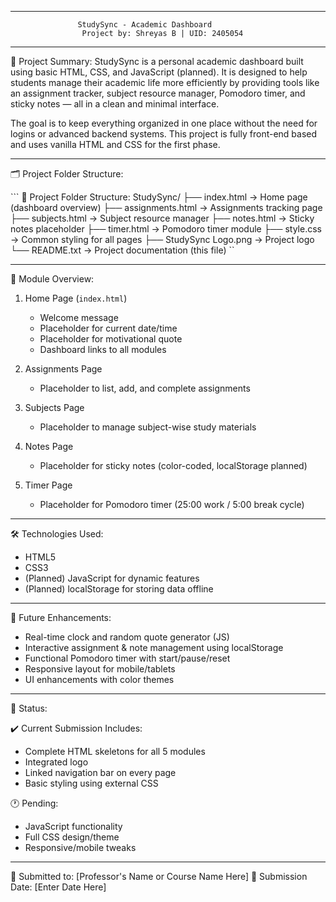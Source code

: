 ------------------------------------------------------------
                   StudySync - Academic Dashboard
                    Project by: Shreyas B | UID: 2405054
------------------------------------------------------------

🔷 Project Summary:
StudySync is a personal academic dashboard built using basic HTML, CSS, and JavaScript (planned). It is designed to help students manage their academic life more efficiently by providing tools like an assignment tracker, subject resource manager, Pomodoro timer, and sticky notes — all in a clean and minimal interface.

The goal is to keep everything organized in one place without the need for logins or advanced backend systems. This project is fully front-end based and uses vanilla HTML and CSS for the first phase.

------------------------------------------------------------

🗂️ Project Folder Structure:

``` 📁 Project Folder Structure: StudySync/ ├── index.html → Home page (dashboard overview) ├── assignments.html → Assignments tracking page ├── subjects.html → Subject resource manager ├── notes.html → Sticky notes placeholder ├── timer.html → Pomodoro timer module ├── style.css → Common styling for all pages ├── StudySync Logo.png → Project logo └── README.txt → Project documentation (this file) ``

------------------------------------------------------------

📌 Module Overview:

1. Home Page (`index.html`)
   - Welcome message
   - Placeholder for current date/time
   - Placeholder for motivational quote
   - Dashboard links to all modules

2. Assignments Page
   - Placeholder to list, add, and complete assignments

3. Subjects Page
   - Placeholder to manage subject-wise study materials

4. Notes Page
   - Placeholder for sticky notes (color-coded, localStorage planned)

5. Timer Page
   - Placeholder for Pomodoro timer (25:00 work / 5:00 break cycle)

------------------------------------------------------------

🛠️ Technologies Used:

- HTML5
- CSS3
- (Planned) JavaScript for dynamic features
- (Planned) localStorage for storing data offline

------------------------------------------------------------

🔮 Future Enhancements:

- Real-time clock and random quote generator (JS)
- Interactive assignment & note management using localStorage
- Functional Pomodoro timer with start/pause/reset
- Responsive layout for mobile/tablets
- UI enhancements with color themes

------------------------------------------------------------

📅 Status:

✔️ Current Submission Includes:
   - Complete HTML skeletons for all 5 modules
   - Integrated logo
   - Linked navigation bar on every page
   - Basic styling using external CSS

🕐 Pending:
   - JavaScript functionality
   - Full CSS design/theme
   - Responsive/mobile tweaks

------------------------------------------------------------

📌 Submitted to: [Professor's Name or Course Name Here]
📅 Submission Date: [Enter Date Here]
